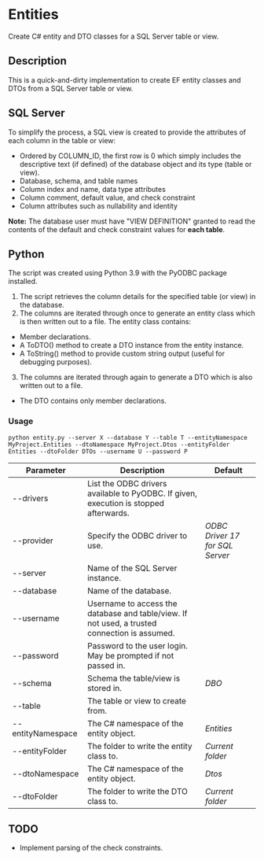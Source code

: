 # Entities
Create C# entity and DTO classes for a SQL Server table or view.

## Description

This is a quick-and-dirty implementation to create EF entity classes and DTOs from a SQL Server table or view.

## SQL Server

To simplify the process, a SQL view is created to provide the attributes of each column in the table or view:

- Ordered by COLUMN_ID, the first row is 0 which simply includes the descriptive text (if defined) of the database object and its type (table or view).
- Database, schema, and table names
- Column index and name, data type attributes
- Column comment, default value, and check constraint
- Column attributes such as nullability and identity

__Note:__ The database user must have "VIEW DEFINITION" granted to read the contents of the default and check constraint values for __each table__.

## Python

The script was created using Python 3.9 with the PyODBC package installed.

1. The script retrieves the column details for the specified table (or view) in the database.
2. The columns are iterated through once to generate an entity class which is then written out to a file. The entity class contains:
  - Member declarations.
  - A ToDTO() method to create a DTO instance from the entity instance.
  - A ToString() method to provide custom string output (useful for debugging purposes).
3. The columns are iterated through again to generate a DTO which is also written out to a file.
  - The DTO contains only member declarations.

### Usage

```
python entity.py --server X --database Y --table T --entityNamespace MyProject.Entities --dtoNamespace MyProject.Dtos --entityFolder Entities --dtoFolder DTOs --username U --password P
```

| Parameter | Description | Default |
|-----------|-------------|---------|
| --drivers | List the ODBC drivers available to PyODBC. If given, execution is stopped afterwards. | |
| --provider | Specify the ODBC driver to use. | _ODBC Driver 17 for SQL Server_ |
| --server | Name of the SQL Server instance. | |
| --database | Name of the database. | |
| --username | Username to access the database and table/view. If not used, a trusted connection is assumed. | |
| --password | Password to the user login. May be prompted if not passed in. | |
| --schema | Schema the table/view is stored in. | _DBO_ |
| --table | The table or view to create from. | |
| --entityNamespace | The C# namespace of the entity object. | _Entities_ |
| --entityFolder | The folder to write the entity class to.  | _Current folder_ |
| --dtoNamespace | The C# namespace of the entity object. | _Dtos_ |
| --dtoFolder | The folder to write the DTO class to. | _Current folder_ |

## TODO

- Implement parsing of the check constraints.
